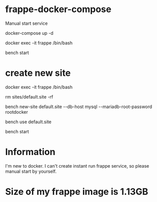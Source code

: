 # frappe-docker-compose

Manual start service

 docker-compose up -d
 
 docker exec -it frappe /bin/bash
 
 bench start

# create new site

docker exec -it frappe /bin/bash

rm sites/default.site -rf

bench new-site default.site --db-host mysql --mariadb-root-password rootdocker

bench use default.site

bench start

# Information

I'm new to docker. I can't create instant run frappe service, so please manual start by yourself.

# Size of my frappe image is  1.13GB


